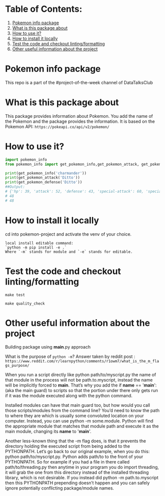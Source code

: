 <!-- TOC start (generated with https://github.com/derlin/bitdowntoc) -->

# Table of Contents:

1. [Pokemon info package](#pokemon-info-package)
1. [What is this package about](#what-is-this-package-about)
1. [How to use it?](#how-to-use-it)
1. [How to install it locally](#how-to-install-it-locally)
1. [Test the code and checkout linting/formatting](#test-the-code-and-checkout-lintingformatting)
1. [Other useful information about the project](#other-useful-information-about-the-project)

<!-- TOC end -->

<!-- TOC --><a name="pokemon-info-package"></a>
# Pokemon info package

This repo is a part of the #project-of-the-week channel of DataTalksClub

<!-- TOC --><a name="what-is-this-package-about"></a>
# What is this package about

This package provides information about Pokemon. You add the name of the Pokemon and the package provides the information. It is based on the Pokemon API: `https://pokeapi.co/api/v2/pokemon/`

<!-- TOC --><a name="how-to-use-it"></a>
# How to use it?

```python
import pokemon_info
from pokemon_info import get_pokemon_info,get_pokemon_attack, get_pokemon_defense

print(get_pokemon_info('charmander'))
print(get_pokemon_attack('Ditto'))
print(get_pokemon_defense('Ditto'))
##Output:
# {'hp': 39, 'attack': 52, 'defense': 43, 'special-attack': 60, 'special-defense': 50, 'speed': 65}
# 48
# 48
```

<!-- TOC --><a name="how-to-install-it-locally"></a>
# How to install it locally

cd into pokemon-project and activate the venv of your choice.

```t
local install editable command:
`python -m pip install -e .`
Where `-m` stands for module and `-e` stands for editable.
```

<!-- TOC --><a name="test-the-code-and-checkout-lintingformatting"></a>
# Test the code and checkout linting/formatting

`make test`

`make quality_check`

<!-- TOC --><a name="other-useful-information-about-the-project"></a>
# Other useful information about the project

Building package using __main__.py approach

What is the purpose of `python -m`?
Answer taken by reddit post : `https://www.reddit.com/r/learnpython/comments/r1owm7/what_is_the_m_flags_purpose/`


When you run a script directly like python path/to/myscript.py the name of that module in the process will not be path.to.myscript, instead the name will be implicitly forced to __main__. That’s why you add the if __name__ == '__main__': (aka the main guard) to scripts so that the portion under there only gets run if it was the module executed along with the python command.

Installed modules can have that main guard too, but how would you call those scripts/modules from the command line? You’d need to know the path to where they are which is usually some convoluted location on your computer. Instead, you can use python -m some.module. Python will find the appropriate module that matches that module path and execute it as the main module, changing its __name__ to '__main__'.

Another less-known thing that the -m flag does, is that it prevents the directory holding the executed script from being added to the PYTHONPATH. Let’s go back to our original example, when you do this: python path/to/myscript.py. Python adds path/to to the front of your PYTHONPATH. So for example if you had a file in there called path/to/threading.py then anytime in your program you do import threading, it will grab the one from this directory instead of the installed threading library, which is not desirable. If you instead did python -m path.to.myscript then this PYTHONPATH prepending doesn’t happen and you can safely ignore potentially conflicting package/module names.
